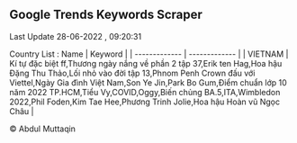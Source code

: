 

## Google Trends Keywords Scraper 
 
Last Update 28-06-2022 , 09:20:31

Country List :
 Name  | Keyword |
| ------------- | ------------- |
| VIETNAM | Kí tự đặc biệt ff,Thương ngày nắng về phần 2 tập 37,Erik ten Hag,Hoa hậu Đặng Thu Thảo,Lối nhỏ vào đời tập 13,Phnom Penh Crown đấu với Viettel,Ngày Gia đình Việt Nam,Son Ye Jin,Park Bo Gum,Điểm chuẩn lớp 10 năm 2022 TP.HCM,Tiểu Vy,COVID,Oggy,Biến chủng BA.5,ITA,Wimbledon 2022,Phil Foden,Kim Tae Hee,Phương Trinh Jolie,Hoa hậu Hoàn vũ Ngọc Châu |



© Abdul Muttaqin 
